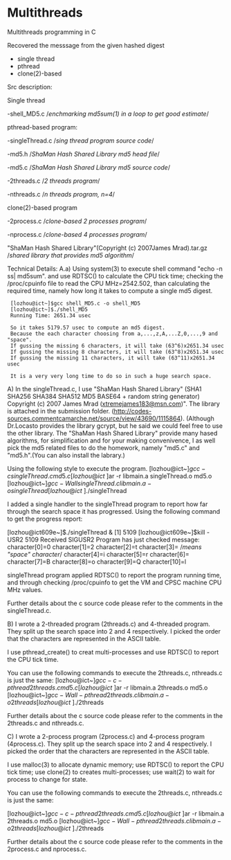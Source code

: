 Multithreads
============

Multithreads programming in C


Recovered the messsage from the given hashed digest
- single thread
- pthread
- clone(2)-based

Src description:

Single thread

-shell_MD5.c      /*enchmarking md5sum(1) in a loop to get good estimate*/

pthread-based program:

-singleThread.c   /*sing thread program source code*/

-md5.h            /*ShaMan Hash Shared Library md5 head file*/

-md5.c            /*ShaMan Hash Shared Library md5 source code*/

-2threads.c       /*2 threads program*/

-nthreads.c       /*n threads program, n=4*/

clone(2)-based program

-2process.c       /*clone-based 2 processes program*/

-nprocess.c       /*clone-based 4 processes program*/

"ShaMan Hash Shared Library"(Copyright (c) 2007James Mrad).tar.gz
/*shared library that provides md5 algorithm*/


Technical Details:
A.a) Using system(3) to execute shell command "echo -n ss| md5sum". 
     and use RDTSC() to calculate the CPU tick time; checking the /proc/cpuinfo
     file to read the CPU MHz=2542.502, than calculating the required time, 
     namely how long it takes to compute a single md5 digest.

     [lozhou@ict~]$gcc shell_MD5.c -o shell_MD5
     [lozhou@ict~]$./shell_MD5
     Running Time: 2651.34 usec

     So it takes 5179.57 usec to compute an md5 digest.
     Because the each character choosing from a,...,z,A,...Z,0,...,9 and "space".
     If gussing the missing 6 characters, it will take (63^6)x2651.34 usec 
     If gussing the missing 8 characters, it will take (63^8)x2651.34 usec
     If gussing the missing 11 characters, it will take (63^11)x2651.34 usec
     
     It is a very very long time to do so in such a huge search space.
     

A) In the singleThread.c, I use "ShaMan Hash Shared Library" (SHA1 SHA256 SHA384
   SHA512 MD5 BASE64 + random string generator) Copyright (c) 2007 James Mrad 
   (xtremejames183@msn.com)". The library is attached in the submission folder. 
   (http://codes-sources.commentcamarche.net/source/view/43690/1115864). 
   (Although Dr.Locasto provides the library gcrypt, but he said we could feel 
   free to use the other library. The "ShaMan Hash Shared Library" provide many
   hased algorithms, for simplification and for your making convenivence, I as 
   well pick the md5 related files to do the homework, namely "md5.c" and 
   "md5.h".(You can also install the labrary.)   
 
   Using the following style to execute the program.
   [lozhou@ict~]$gcc -c singleThread.c md5.c
   [lozhou@ict~]$ar -r libmain.a singleThread.o md5.o
   [lozhou@ict~]$gcc -Wall singleThread.c libmain.a -o singleThread
   [lozhou@ict~]$./singleThread

   I added a single handler to the singleThread program to report how far through 
   the search space it has progressed. Using the following command to get the 
   progress report:

   [lozhou@ict609e~]$./singleThread &
   [1] 5109
   [lozhou@ict609e~]$kill -USR2 5109
   Received SIGUSR2
   Program has just checked message:
   character[0]=0
   character[1]=2
   character[2]=t
   character[3]=     /*means "space" character*/
   character[4]=i
   character[5]=r
   character[6]= 
   character[7]=B
   character[8]=o
   character[9]=Q
   character[10]=l

   singleThread program applied RDTSC() to report the program running time, and
   through checking /proc/cpuinfo to get the VM and CPSC machine CPU MHz values.
              
   Further details about the c source code please refer to the comments in the 
   singleThread.c.

B) I wrote a 2-threaded program (2threads.c) and 4-threaded program. They split
   up the search space into 2 and 4 respectively. I picked the order that the 
   characters are represented in the ASCII table.

   I use pthread_create() to creat multi-processes and use RDTSC() to report 
   the CPU tick time.

   You can use the following commands to execute the 2threads.c, nthreads.c 
   is just the same:
   [lozhou@ict~]$gcc -c -pthread 2threads.c md5.c
   [lozhou@ict~]$ar -r libmain.a 2threads.o md5.o
   [lozhou@ict~]$gcc -Wall -pthread 2threads.c libmain.a -o 2threads
   [lozhou@ict~]$./2threads
   
   Further details about the c source code please refer to the comments in the 
   2threads.c and nthreads.c.

C) I wrote a 2-process program (2process.c) and 4-process program (4process.c). 
   They split up the search space into 2 and 4 respectively. I picked the order
   that the characters are represented in the ASCII table.

   I use malloc(3) to allocate dynamic memory; use RDTSC() to report the 
   CPU tick time; use clone(2) to creates multi-processes; use wait(2) to wait 
   for process to change for state.

   You can use the following commands to execute the 2threads.c, nthreads.c 
   is just the same:

   [lozhou@ict~]$gcc -c -pthread 2threads.c md5.c
   [lozhou@ict~]$ar -r libmain.a 2threads.o md5.o
   [lozhou@ict~]$gcc -Wall -pthread 2threads.c libmain.a -o 2threads
   [lozhou@ict~]$./2threads
   
   Further details about the c source code please refer to the comments in 
   the 2process.c and nprocess.c.
